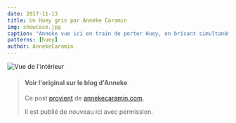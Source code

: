 ```yaml
---
date: 2017-11-13
title: Un Huey gris par Anneke Caramin
img: showcase.jpg
caption: "Anneke vue ici en train de porter Huey, en brisant simultanément les principes patriarcaux en refusant de sourire."
patterns: [huey]
author: AnnekeCaramin
---
```

![Vue de l'intérieur](/img/showcase/anneke-huey/facing.jpg)

> #### Voir l'original sur le blog d'Anneke
> Ce post [provient](http://www.annekecaramin.com/2017/11/pleasure-dot-loathing-dot-huey-dot.html) 
> de [annekecaramin.com](http://www.annekecaramin.com/).
>
> Il est publié de nouveau ici avec permission.
